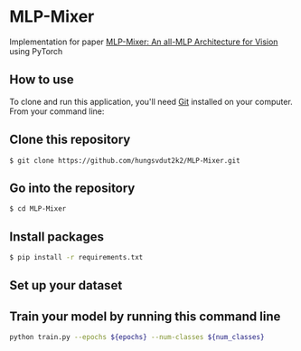 # MLP-Mixer

Implementation for paper [MLP-Mixer: An all-MLP Architecture for Vision](https://arxiv.org/pdf/2105.01601.pdf) using PyTorch
## How to use

To clone and run this application, you'll need [Git](https://git-scm.com/downloads) installed on your computer. From your command line:


## Clone this repository
```$bash
$ git clone https://github.com/hungsvdut2k2/MLP-Mixer.git
```
## Go into the repository
```$bash
$ cd MLP-Mixer
```
## Install packages
```bash
$ pip install -r requirements.txt
```
## Set up your dataset
## Train your model by running this command line 
```bash
python train.py --epochs ${epochs} --num-classes ${num_classes}
```
